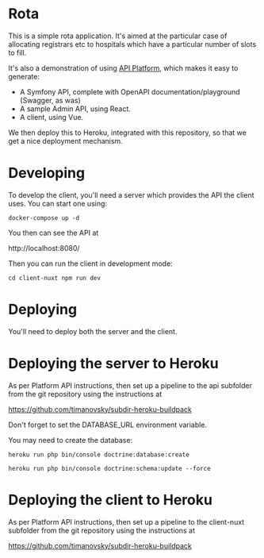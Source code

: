 Rota 
==

This is a simple rota application.  It's aimed at the particular case of allocating registrars etc to hospitals which 
have a particular number of slots to fill.

It's also a demonstration of using [API Platform](https://api-platform.com/), which makes it easy to generate:
* A Symfony API, complete with OpenAPI documentation/playground (Swagger, as was)
* A sample Admin API, using React.
* A client, using Vue.

We then deploy this to Heroku, integrated with this repository, so that we get a nice deployment mechanism.

Developing
==

To develop the client, you'll need a server which provides the API the client uses.  You can start one using:

`docker-compose up -d`

You then can see the API at 

http://localhost:8080/

Then you can run the client in development mode:

`cd client-nuxt
npm run dev`

Deploying
==

You'll need to deploy both the server and the client.

Deploying the server to Heroku
==

As per Platform API instructions, then set up a pipeline to the api subfolder from the git repository using the instructions at 

https://github.com/timanovsky/subdir-heroku-buildpack

Don't forget to set the DATABASE_URL environment variable.

You may need to create the database:

`heroku run php bin/console doctrine:database:create`

`heroku run php bin/console doctrine:schema:update --force`

Deploying the client to Heroku
=== 

As per Platform API instructions, then set up a pipeline to the client-nuxt subfolder from the git repository using the instructions at 

https://github.com/timanovsky/subdir-heroku-buildpack
